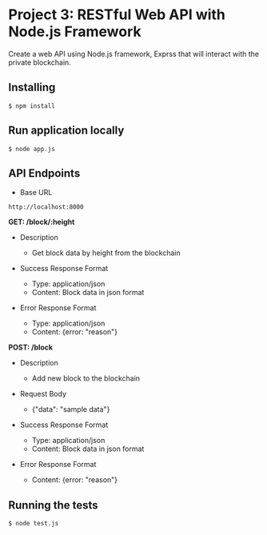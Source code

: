 # Project 3: RESTful Web API with Node.js Framework
Create a web API using Node.js framework, Exprss that will interact with the private blockchain. 

## Installing

```
$ npm install
```

## Run application locally

```
$ node app.js
```

## API Endpoints

* Base URL
```
http://localhost:8000
```

**GET: /block/:height**
* Description
    * Get block data by height from the blockchain

* Success Response Format
    * Type: application/json
    * Content: Block data in json format

* Error Response Format
    * Type: application/json
    * Content: {error: "reason"}

**POST: /block**

* Description
    * Add new block to the blockchain 

* Request Body
    * {"data": "sample data"}
     
* Success Response Format
    * Type: application/json
    * Content: Block data in json format

* Error Response Format
    * Content: {error: "reason"}

## Running the tests 

```
$ node test.js 
```

